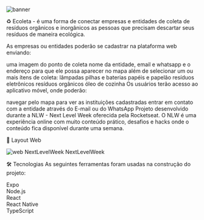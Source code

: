 
![banner](https://user-images.githubusercontent.com/9286590/98019899-190c0f80-1de1-11eb-83f1-8a3700308a7a.png)

♻️ Ecoleta - é uma forma de conectar empresas e entidades de coleta de resíduos orgânicos e inorgânicos as pessoas que precisam descartar seus resíduos de maneira ecológica.

As empresas ou entidades poderão se cadastrar na plataforma web enviando:

uma imagem do ponto de coleta
nome da entidade, email e whatsapp
e o endereço para que ele possa aparecer no mapa
além de selecionar um ou mais ítens de coleta:
lâmpadas
pilhas e baterias
papéis e papelão
resíduos eletrônicos
resíduos orgânicos
óleo de cozinha
Os usuários terão acesso ao aplicativo móvel, onde poderão:

navegar pelo mapa para ver as instituições cadastradas
entrar em contato com a entidade através do E-mail ou do WhatsApp
Projeto desenvolvido durante a NLW - Next Level Week oferecida pela Rocketseat. O NLW é uma experiência online com muito conteúdo prático, desafios e hacks onde o conteúdo fica disponível durante uma semana.

🎨 Layout
Web

![web](https://user-images.githubusercontent.com/9286590/98021911-ad777180-1de3-11eb-98f2-c48799913a30.png)
NextLevelWeek NextLevelWeek

🛠 Tecnologias
As seguintes ferramentas foram usadas na construção do projeto:

Expo<br>
Node.js <br>
React <br>
React Native <br>
TypeScript <br>
